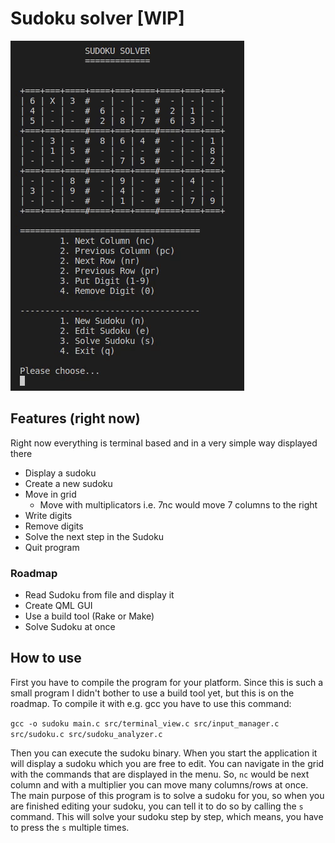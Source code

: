 # Sudoku solver [WIP]

![demo](./images/solved_demo.gif)

## Features (right now)

Right now everything is terminal based and in a very simple way displayed there

- Display a sudoku
- Create a new sudoku
- Move in grid
  - Move with multiplicators i.e. 7nc would move 7 columns to the right
- Write digits
- Remove digits
- Solve the next step in the Sudoku
- Quit program

### Roadmap

- Read Sudoku from file and display it
- Create QML GUI
- Use a build tool (Rake or Make)
- Solve Sudoku at once

## How to use

First you have to compile the program for your platform. Since this is such a small
program I didn't bother to use a build tool yet, but this is on the roadmap.
To compile it with e.g. gcc you have to use this command:

`gcc -o sudoku main.c src/terminal_view.c src/input_manager.c src/sudoku.c src/sudoku_analyzer.c`

Then you can execute the sudoku binary.
When you start the application it will display a sudoku which you are free to edit. You can navigate in the grid
with the commands that are displayed in the menu. So, `nc` would be next column and with a multiplier you can move
many columns/rows at once.
The main purpose of this program is to solve a sudoku for you, so when you are finished editing your sudoku, you can
tell it to do so by calling the `s` command. This will solve your sudoku step by step, which means, you have to press the `s` multiple times.
